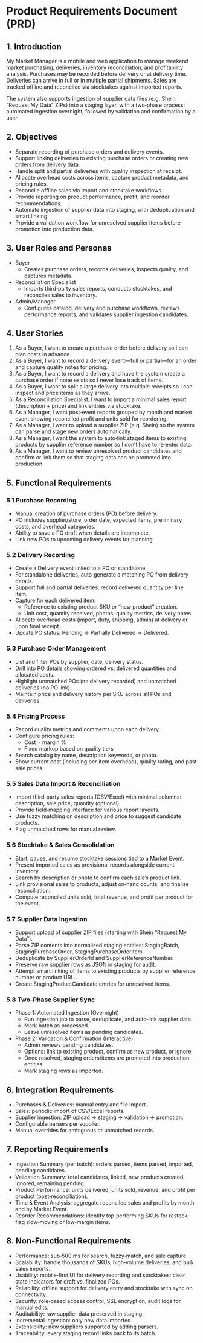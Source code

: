 

# Product Requirements Document (PRD)

## 1. Introduction
My Market Manager is a mobile and web application to manage weekend market purchasing, deliveries, inventory reconciliation, and profitability analysis. Purchases may be recorded before delivery or at delivery time. Deliveries can arrive in full or in multiple partial shipments. Sales are tracked offline and reconciled via stocktakes against imported reports.  

The system also supports ingestion of supplier data files (e.g. Shein “Request My Data” ZIPs) into a staging layer, with a two‑phase process: automated ingestion overnight, followed by validation and confirmation by a user.


## 2. Objectives
- Separate recording of purchase orders and delivery events.  
- Support linking deliveries to existing purchase orders or creating new orders from delivery data.  
- Handle split and partial deliveries with quality inspection at receipt.  
- Allocate overhead costs across items, capture product metadata, and pricing rules.  
- Reconcile offline sales via import and stocktake workflows.  
- Provide reporting on product performance, profit, and reorder recommendations.  
- Automate ingestion of supplier data into staging, with deduplication and smart linking.  
- Provide a validation workflow for unresolved supplier items before promotion into production data.  


## 3. User Roles and Personas
- Buyer  
  - Creates purchase orders, records deliveries, inspects quality, and captures metadata.  
- Reconciliation Specialist  
  - Imports third‑party sales reports, conducts stocktakes, and reconciles sales to inventory.  
- Admin/Manager  
  - Configures catalog, delivery and purchase workflows, reviews performance reports, and validates supplier ingestion candidates.  


## 4. User Stories
1. As a Buyer, I want to create a purchase order before delivery so I can plan costs in advance.  
2. As a Buyer, I want to record a delivery event—full or partial—for an order and capture quality notes for pricing.  
3. As a Buyer, I want to record a delivery and have the system create a purchase order if none exists so I never lose track of items.  
4. As a Buyer, I want to split a large delivery into multiple receipts so I can inspect and price items as they arrive.  
5. As a Reconciliation Specialist, I want to import a minimal sales report (description + price) and link entries via stocktake.  
6. As a Manager, I want post‑event reports grouped by month and market event showing reconciled profit and units sold for reordering.  
7. As a Manager, I want to upload a supplier ZIP (e.g. Shein) so the system can parse and stage new orders automatically.  
8. As a Manager, I want the system to auto‑link staged items to existing products by supplier reference number so I don’t have to re‑enter data.  
9. As a Manager, I want to review unresolved product candidates and confirm or link them so that staging data can be promoted into production.  


## 5. Functional Requirements

### 5.1 Purchase Recording
- Manual creation of purchase orders (PO) before delivery.  
- PO includes supplier/store, order date, expected items, preliminary costs, and overhead categories.  
- Ability to save a PO draft when details are incomplete.  
- Link new POs to upcoming delivery events for planning.  

### 5.2 Delivery Recording
- Create a Delivery event linked to a PO or standalone.  
- For standalone deliveries, auto‑generate a matching PO from delivery details.  
- Support full and partial deliveries: record delivered quantity per line item.  
- Capture for each delivered item:  
  - Reference to existing product SKU or “new product” creation.  
  - Unit cost, quantity received, photos, quality metrics, delivery notes.  
- Allocate overhead costs (import, duty, shipping, admin) at delivery or upon final receipt.  
- Update PO status: Pending → Partially Delivered → Delivered.  

### 5.3 Purchase Order Management
- List and filter POs by supplier, date, delivery status.  
- Drill into PO details showing ordered vs. delivered quantities and allocated costs.  
- Highlight unmatched POs (no delivery recorded) and unmatched deliveries (no PO link).  
- Maintain price and delivery history per SKU across all POs and deliveries.  

### 5.4 Pricing Process
- Record quality metrics and comments upon each delivery.  
- Configure pricing rules:  
  - Cost + margin %  
  - Fixed markup based on quality tiers  
- Search catalog by name, description keywords, or photo.  
- Show current cost (including per‑item overhead), quality rating, and past sale prices.  

### 5.5 Sales Data Import & Reconciliation
- Import third‑party sales reports (CSV/Excel) with minimal columns: description, sale price, quantity (optional).  
- Provide field‑mapping interface for various report layouts.  
- Use fuzzy matching on description and price to suggest candidate products.  
- Flag unmatched rows for manual review.  

### 5.6 Stocktake & Sales Consolidation
- Start, pause, and resume stocktake sessions tied to a Market Event.  
- Present imported sales as provisional records alongside current inventory.  
- Search by description or photo to confirm each sale’s product link.  
- Link provisional sales to products, adjust on‑hand counts, and finalize reconciliation.  
- Compute reconciled units sold, total revenue, and profit per product for the event.  

### 5.7 Supplier Data Ingestion
- Support upload of supplier ZIP files (starting with Shein “Request My Data”).  
- Parse ZIP contents into normalized staging entities: StagingBatch, StagingPurchaseOrder, StagingPurchaseOrderItem.  
- Deduplicate by SupplierOrderId and SupplierReferenceNumber.  
- Preserve raw supplier rows as JSON in staging for audit.  
- Attempt smart linking of items to existing products by supplier reference number or product URL.  
- Create StagingProductCandidate entries for unresolved items.  

### 5.8 Two‑Phase Supplier Sync
- Phase 1: Automated Ingestion (Overnight)  
  - Run ingestion job to parse, deduplicate, and auto‑link supplier data.  
  - Mark batch as processed.  
  - Leave unresolved items as pending candidates.  
- Phase 2: Validation & Confirmation (Interactive)  
  - Admin reviews pending candidates.  
  - Options: link to existing product, confirm as new product, or ignore.  
  - Once resolved, staging orders/items are promoted into production entities.  
  - Mark staging rows as imported.  


## 6. Integration Requirements
- Purchases & Deliveries: manual entry and file import.  
- Sales: periodic import of CSV/Excel reports.  
- Supplier ingestion: ZIP upload → staging → validation → promotion.  
- Configurable parsers per supplier.  
- Manual overrides for ambiguous or unmatched records.  


## 7. Reporting Requirements
- Ingestion Summary (per batch): orders parsed, items parsed, imported, pending candidates.  
- Validation Summary: total candidates, linked, new products created, ignored, remaining pending.  
- Product Performance: units delivered, units sold, revenue, and profit per product (post‑reconciliation).  
- Time & Event Analysis: aggregate reconciled sales and profits by month and by Market Event.  
- Reorder Recommendations: identify top‑performing SKUs for restock; flag slow‑moving or low‑margin items.  


## 8. Non‑Functional Requirements
- Performance: sub‑500 ms for search, fuzzy‑match, and sale capture.  
- Scalability: handle thousands of SKUs, high‑volume deliveries, and bulk sales imports.  
- Usability: mobile‑first UI for delivery recording and stocktakes; clear state indicators for draft vs. finalized POs.  
- Reliability: offline support for delivery entry and stocktake with sync on connectivity.  
- Security: role‑based access control, SSL encryption, audit logs for manual edits.  
- Auditability: raw supplier data preserved in staging.  
- Incremental ingestion: only new data imported.  
- Extensibility: new suppliers supported by adding parsers.  
- Traceability: every staging record links back to its batch.  

